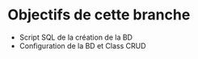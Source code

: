 # Objectifs de cette branche
- Script SQL de la création de la BD
- Configuration de la BD et Class CRUD